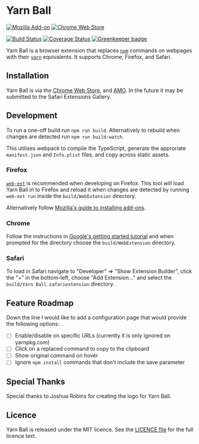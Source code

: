 # Yarn Ball

[![Mozilla Add-on](https://img.shields.io/amo/v/yarn-ball.svg)](https://addons.mozilla.org/firefox/addon/yarn-ball/)
[![Chrome Web Store](https://img.shields.io/chrome-web-store/v/hnoheojfnfoadajfnopmabmpcgmlkmlg.svg)](https://chrome.google.com/webstore/detail/yarn-ball/hnoheojfnfoadajfnopmabmpcgmlkmlg)

[![Build Status](https://travis-ci.org/JosephDuffy/Yarn-Ball.svg)](https://travis-ci.org/JosephDuffy/Yarn-Ball)
[![Coverage Status](https://coveralls.io/repos/github/JosephDuffy/Yarn-Ball/badge.svg)](https://coveralls.io/github/JosephDuffy/Yarn-Ball)
[![Greenkeeper badge](https://badges.greenkeeper.io/JosephDuffy/Yarn-Ball.svg)](https://greenkeeper.io/)

Yarn Ball is a browser extension that replaces [`npm`](https://www.npmjs.com/) commands on webpages with their [`yarn`](https://yarnpkg.com) equivalents. It supports Chrome, Firefox, and Safari.

## Installation

Yarn Ball is via the [Chrome Web Store](https://chrome.google.com/webstore/detail/yarn-ball/hnoheojfnfoadajfnopmabmpcgmlkmlg), and [AMO](https://addons.mozilla.org/firefox/addon/yarn-ball). In the future it may be submitted to the Safari Extensions Gallery.

## Development

To run a one-off build run `npm run build`. Alternatively to rebuild when changes are detected run `npm run build:watch`.

This utilises webpack to compile the TypeScript, generate the approriate `manifest.json` and `Info.plist` files, and copy across static assets.

### Firefox

[`web-ext`](https://developer.mozilla.org/Add-ons/WebExtensions/Getting_started_with_web-ext) is recommended when developing on Firefox. This tool will load Yarn Ball in to Firefox and reload it when changes are detected by running `web-ext run` inside the `build/WebExtension` directory.

Alternatively follow [Mozilla's guide to installing add-ons](https://developer.mozilla.org/Add-ons/WebExtensions/Temporary_Installation_in_Firefox).

### Chrome

Follow the instructions in [Google's getting started tutorial](https://developer.chrome.com/extensions/getstarted) and when prompted for the directory choose the `build/WebExtension` directory.

### Safari

To load in Safari navigate to "Developer" => "Show Extension Builder", click the "+" in the bottom-left, choose "Add Extension..." and select the `build/Yarn Ball.safariextension` directory.

## Feature Roadmap

Down the line I would like to add a configuration page that would provide the following options:

 - [ ] Enable/disable on specific URLs (currently it is only ignored on yarnpkg.com)
 - [ ] Click on a replaced command to copy to the clipboard
 - [ ] Show original command on hover
 - [ ] Ignore `npm install` commands that don't include the save parameter

## Special Thanks

Special thanks to Joshua Robins for creating the logo for Yarn Ball.

## Licence

Yarn Ball is released under the MIT licence. See the [LICENCE file](LICENCE) for the full licence text.
